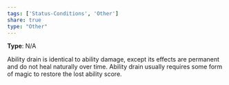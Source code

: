 ```yaml
---
tags: ['Status-Conditions', 'Other']
share: true
type: "Other"
---
```

**Type**: N/A

Ability drain is identical to ability damage, except its effects are permanent and do not heal naturally over time. Ability drain usually requires some form of magic to restore the lost ability score.